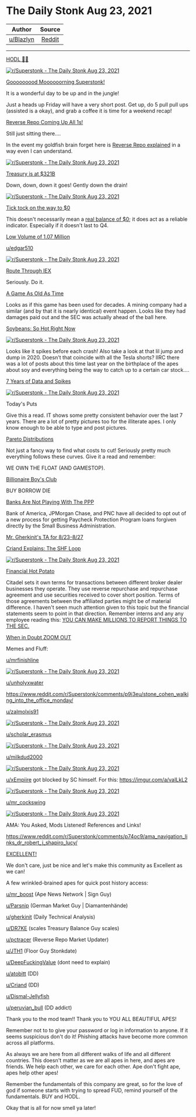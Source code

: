 The Daily Stonk Aug 23, 2021
============================

| Author       | Source       | 
| :-------------: |:-------------:|
|  [u/Blazlyn](https://www.reddit.com/user/Blazlyn/) | [Reddit](https://www.reddit.com/r/Superstonk/comments/p9x9jo/the_daily_stonk_aug_23_2021/) | 

---

[HODL 💎🙌](https://www.reddit.com/r/Superstonk/search?q=flair_name%3A%22HODL%20%F0%9F%92%8E%F0%9F%99%8C%22&restrict_sr=1)

[![r/Superstonk - The Daily Stonk Aug 23, 2021](https://preview.redd.it/jkew9ah343j71.png?width=1600&format=png&auto=webp&s=affdecc71c1542ef5a6a1deb2440209da6cb6deb)](https://preview.redd.it/jkew9ah343j71.png?width=1600&format=png&auto=webp&s=affdecc71c1542ef5a6a1deb2440209da6cb6deb)

[Gooooooood Moooooorning Superstonk!](https://www.youtube.com/watch?v=AwSra5p8MDw)

It is a wonderful day to be up and in the jungle!

Just a heads up Friday will have a very short post. Get up, do 5 pull pull ups (assisted is a okay), and grab a coffee it is time for a weekend recap!

[Reverse Repo Coming Up All 1s!](https://www.reddit.com/r/Superstonk/comments/p89mu0/daily_reverse_repo_update_0820_1111905b/?utm_medium=android_app&utm_source=share)

Still just sitting there....

In the event my goldfish brain forget here is [Reverse Repo explained](https://www.reddit.com/r/Superstonk/comments/owwk1p/the_rrp_number_is_incredible_but_what_does_it/h7iv86i/?context=3) in a way even I can understand.

[![r/Superstonk - The Daily Stonk Aug 23, 2021](https://preview.redd.it/rk2cdvb243j71.png?width=700&format=png&auto=webp&s=4a276dac476a0f80da07959a9a60e0ae99633d92)](https://preview.redd.it/rk2cdvb243j71.png?width=700&format=png&auto=webp&s=4a276dac476a0f80da07959a9a60e0ae99633d92)

[Treasury is at $321B](https://old.reddit.com/r/Superstonk/comments/p8cvs9/daily_treasury_balance_for_0819_321b_8b/)

Down, down, down it goes! Gently down the drain!

[![r/Superstonk - The Daily Stonk Aug 23, 2021](https://preview.redd.it/l6e34ce643j71.png?width=1024&format=png&auto=webp&s=dbb6866244523510a64cbc28f533b9bf71aabc28)](https://preview.redd.it/l6e34ce643j71.png?width=1024&format=png&auto=webp&s=dbb6866244523510a64cbc28f533b9bf71aabc28)

[Tick tock on the way to $0](https://www.reddit.com/r/Superstonk/comments/p5potn/treasury_balance_prediction_new_linear_bankruptcy/)

This doesn't necessarily mean a [real balance of $0](https://www.reddit.com/r/Superstonk/comments/p5sv1z/correction_the_us_treasury_is_not_running_out_of/?utm_medium=android_app&utm_source=share); it does act as a reliable indicator. Especially if it doesn't last to Q4.

[Low Volume of 1.07 Million](https://www.reddit.com/r/Superstonk/comments/p7msbt/i_cant_hear_you_closed_with_119_mil_volume_a_top/)

[u/edgar510](https://www.reddit.com/u/edgar510/)

[![r/Superstonk - The Daily Stonk Aug 23, 2021](https://preview.redd.it/cxwhl4xa43j71.jpg?width=803&format=pjpg&auto=webp&s=a14995c2ace583aead68532ce34e72ea24768908)](https://preview.redd.it/cxwhl4xa43j71.jpg?width=803&format=pjpg&auto=webp&s=a14995c2ace583aead68532ce34e72ea24768908)

[Route Through IEX](https://www.youtube.com/watch?v=SLNySV4OQfk)

Seriously. Do it.

[A Game As Old As Time](https://www.reddit.com/r/Superstonk/comments/p8rlj7/a_diamond_mining_company_from_over_a_decade_ago/)

Looks as if this game has been used for decades. A mining company had a similar (and by that it is nearly identical) event happen. Looks like they had damages paid out and the SEC was actually ahead of the ball here.

[Soybeans: So Hot Right Now](https://www.reddit.com/r/Superstonk/comments/p9mvoc/we_were_looking_at_the_wrong_indicators_imminent/)

[![r/Superstonk - The Daily Stonk Aug 23, 2021](https://preview.redd.it/ly51dkeu63j71.jpg?width=2373&format=pjpg&auto=webp&s=2f4b44660c236c960f0a8fbfb3ca91b400be4264)](https://preview.redd.it/ly51dkeu63j71.jpg?width=2373&format=pjpg&auto=webp&s=2f4b44660c236c960f0a8fbfb3ca91b400be4264)

Looks like it spikes before each crash! Also take a look at that lil jump and dump in 2020. Doesn't that coincide with all the Tesla shorts? IIRC there was a lot of posts about this time last year on the birthplace of the apes about soy and everything being the way to catch up to a certain car stock....

[7 Years of Data and Spikes](https://www.reddit.com/r/Superstonk/comments/p9ma8x/tens_of_millions_of_worthless_otm_puts_were/)

[![r/Superstonk - The Daily Stonk Aug 23, 2021](https://preview.redd.it/25g1szl053j71.png?width=1692&format=png&auto=webp&s=3d6958b4bf03b206a7b00e9811582fd15af95818)](https://preview.redd.it/25g1szl053j71.png?width=1692&format=png&auto=webp&s=3d6958b4bf03b206a7b00e9811582fd15af95818)

Today's Puts

Give this a read. IT shows some pretty consistent behavior over the last 7 years. There are a lot of pretty pictures too for the illiterate apes. I only know enough to be able to type and post pictures.

[Pareto Distributions](https://www.reddit.com/r/Superstonk/comments/p9mrqn/maths_intuition_the_pareto_distribution_why_i/)

Not just a fancy way to find what costs to cut! Seriously pretty much everything follows these curves. Give it a read and remember:

WE OWN THE FLOAT (AND GAMESTOP).

[Billionaire Boy's Club](https://www.reddit.com/r/Superstonk/comments/p7nl7y/billionaire_boys_clib_episode_11_bbc_billionaire/)

BUY BORROW DIE

[Banks Are Not Playing With The PPP](https://www.reddit.com/r/Superstonk/comments/p9k0b1/banks_are_opting_out_of_ppp_loan_forgiveness/)

Bank of America, JPMorgan Chase, and PNC have all decided to opt out of a new process for getting Paycheck Protection Program loans forgiven directly by the Small Business Administration.

[Mr. Gherkinit's TA for 8/23-8/27](https://www.reddit.com/r/Superstonk/comments/p9kr1g/jerkin_it_with_gherkinit_forward_looking_ta_for/)

[Criand Explains: The SHF Loop](https://www.reddit.com/r/Superstonk/comments/p9wji6/ucriand_recently_explained_why_and_how_the_shfs/)

[![r/Superstonk - The Daily Stonk Aug 23, 2021](https://preview.redd.it/xewtavf763j71.jpg?width=640&format=pjpg&auto=webp&s=a61f68514dcc8f80edeb7a5ac3fbd8f746a8334d)](https://preview.redd.it/xewtavf763j71.jpg?width=640&format=pjpg&auto=webp&s=a61f68514dcc8f80edeb7a5ac3fbd8f746a8334d)

[Financial Hot Potato](https://www.reddit.com/r/Superstonk/comments/p73nx2/they_see_me_accountin_they_hating_a_look_into/)

Citadel sets it own terms for transactions between different broker dealer businesses they operate. They use reverse repurchase and repurchase agreement and use securities received to cover short position. Terms of those agreements between the affiliated parties might be of material difference. I haven't seen much attention given to this topic but the financial statements seem to point in that direction. Remember interns and any any employee reading this: [YOU CAN MAKE MILLIONS TO REPORT THINGS TO THE SEC.](https://www.sec.gov/news/press-release/2021-128)

[When in Doubt ZOOM OUT](https://www.reddit.com/r/Superstonk/comments/p7xy7z/that_1_year_chart_tells_a_story_of_success_be/)

Memes and Fluff:

[u/mrfinishline](https://www.reddit.com/u/mrfinishline/)

[![r/Superstonk - The Daily Stonk Aug 23, 2021](https://preview.redd.it/jwl00iwy53j71.jpg?width=640&format=pjpg&auto=webp&s=795432c70d1edf71eb0308f0d418bc006939c448)](https://preview.redd.it/jwl00iwy53j71.jpg?width=640&format=pjpg&auto=webp&s=795432c70d1edf71eb0308f0d418bc006939c448)

[u/unholyxwater](https://www.reddit.com/u/unholyxwater/)

<https://www.reddit.com/r/Superstonk/comments/p9i3eu/stone_cohen_walking_into_the_office_monday/>

[u/zalmolxis91](https://www.reddit.com/u/zalmolxis91/)

[![r/Superstonk - The Daily Stonk Aug 23, 2021](https://preview.redd.it/iexyidml63j71.jpg?width=540&format=pjpg&auto=webp&s=ef9e61faa141ec74cb72c29fdc3ddd054a201c4d)](https://preview.redd.it/iexyidml63j71.jpg?width=540&format=pjpg&auto=webp&s=ef9e61faa141ec74cb72c29fdc3ddd054a201c4d)

[u/scholar_erasmus](https://www.reddit.com/u/scholar_erasmus/)

[![r/Superstonk - The Daily Stonk Aug 23, 2021](https://preview.redd.it/lrewr41973j71.png?width=640&format=png&auto=webp&s=869fac66f99ce3c85b6ccdb29ffd25aefd03b7f2)](https://preview.redd.it/lrewr41973j71.png?width=640&format=png&auto=webp&s=869fac66f99ce3c85b6ccdb29ffd25aefd03b7f2)

[u/milkdud2000](https://www.reddit.com/u/milkdud2000/)

[![r/Superstonk - The Daily Stonk Aug 23, 2021](https://preview.redd.it/w8s8nkkd73j71.jpg?width=623&format=pjpg&auto=webp&s=db2817694674d11d202a09fbf84c979e5af0fa9e)](https://preview.redd.it/w8s8nkkd73j71.jpg?width=623&format=pjpg&auto=webp&s=db2817694674d11d202a09fbf84c979e5af0fa9e)

[u/xEmpiire](https://www.reddit.com/u/xEmpiire/) got blocked by SC himself. For this: <https://imgur.com/a/vaILkL2>

[![r/Superstonk - The Daily Stonk Aug 23, 2021](https://preview.redd.it/a8306g7j73j71.jpg?width=640&format=pjpg&auto=webp&s=2160bf214f3c89296a0cdd0438fb75339454ac3c)](https://preview.redd.it/a8306g7j73j71.jpg?width=640&format=pjpg&auto=webp&s=2160bf214f3c89296a0cdd0438fb75339454ac3c)

[u/mr_cockswing](https://www.reddit.com/u/mr_cockswing/)

[![r/Superstonk - The Daily Stonk Aug 23, 2021](https://preview.redd.it/yc4eapgr73j71.jpg?width=960&format=pjpg&auto=webp&s=cdce4bbd7c805bd9a6d00462f656fafccd2141a2)](https://preview.redd.it/yc4eapgr73j71.jpg?width=960&format=pjpg&auto=webp&s=cdce4bbd7c805bd9a6d00462f656fafccd2141a2)

AMA: You Asked, Mods Listened! References and Links!

<https://www.reddit.com/r/Superstonk/comments/p74oc9/ama_navigation_links_dr_robert_j_shapiro_lucy/>

[EXCELLENT!](https://giphy.com/gifs/ifc-80s-bill-and-ted-excellet-l46CDHTqbmnGZyxKo)

We don't care, just be nice and let's make this community as Excellent as we can!

A few wrinkled-brained apes for quick post history access:

[u/mr_boost](https://www.reddit.com/u/mr_boost/) (Ape News Network | Sign Guy)

[u/Parsnip](https://www.reddit.com/u/Parsnip/) (German Market Guy | Diamantenhände)

[u/gherkinit](https://www.reddit.com/u/gherkinit/) (Daily Technical Analysis)

[u/DR7KE](https://www.reddit.com/u/DR7KE/) (scales Treasury Balance Guy scales)

[u/pctracer](https://www.reddit.com/u/pctracer/) (Reverse Repo Market Updater)

[u/JTH1](https://www.reddit.com/u/JTH1/) (Floor Guy Stonkdate)

[u/DeepFuckingValue](https://www.reddit.com/u/DeepFuckingValue/) (dont need to explain)

[u/atobitt](https://www.reddit.com/u/atobitt/) (DD)

[u/Criand](https://www.reddit.com/u/Criand/) (DD)

[u/Dismal-Jellyfish](https://www.reddit.com/u/Dismal-Jellyfish/)

[u/peruvian_bull](https://www.reddit.com/u/peruvian_bull/) (DD addict)

Thank you to the mod team!! Thank you to YOU ALL BEAUTIFUL APES!

Remember not to to give your password or log in information to anyone. If it seems suspicious don't do it! Phishing attacks have become more common across all platforms.

As always we are here from all different walks of life and all different countries. This doesn't matter as we are all apes in here, and apes are friends. We help each other, we care for each other. Ape don't fight ape, apes help other apes!

Remember the fundamentals of this company are great, so for the love of god if someone starts with trying to spread FUD, remind yourself of the fundamentals. BUY and HODL.

Okay that is all for now smell ya later!
